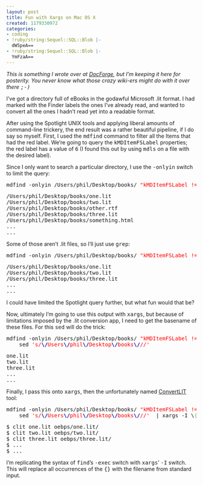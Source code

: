 ```yaml
---
layout: post
title: Fun with Xargs on Mac OS X
created: 1179330972
categories:
- coding
- !ruby/string:Sequel::SQL::Blob |-
  dW5peA==
- !ruby/string:Sequel::SQL::Blob |-
  YmFzaA==
---
```

<p><em>This is something I wrote over at <a href="http://docforge.com">DocForge</a>, but I&#8217;m keeping it here for posterity. You never know what those crazy wiki-ers might do with it over there <tt>;-)</tt></em></p>

<p>I&#8217;ve got a directory full of eBooks in the godawful Microsoft .lit format. I had marked with the Finder labels the ones I&#8217;ve already read, and wanted to convert all the ones I hadn&#8217;t read yet into a readable format.</p>

<p>After using the Spotlight UNIX tools and applying liberal amounts of command-line trickery, the end result was a rather beautiful pipeline, if I do say so myself.
<!--break-->
First, I used the <tt>mdfind</tt> command to filter all the Items that had the red label. We&#8217;re going to query the <tt>kMDItemFSLabel</tt> properties; the red label has a value of <tt>6</tt> (I found this out by using <tt>mdls</tt> on a file with the desired label).</p>

<p>Since I only want to search a particular directory, I use the <tt>-onlyin</tt> switch to limit the query:</p>

<pre class="bash">mdfind -onlyin /Users/phil/Desktop/books/ <span style="color: #ff0000;">&quot;kMDItemFSLabel&nbsp;!= 6&quot;</span></pre>

<pre>/Users/phil/Desktop/books/one.lit
/Users/phil/Desktop/books/two.lit
/Users/phil/Desktop/books/other.rtf
/Users/phil/Desktop/books/three.lit
/Users/phil/Desktop/books/something.html
...
...</pre>

<p>Some of those aren&#8217;t .lit files, so I&#8217;ll just use <tt>grep</tt>:</p>

<pre class="bash">mdfind -onlyin /Users/phil/Desktop/books/ <span style="color: #ff0000;">&quot;kMDItemFSLabel&nbsp;!= 6&quot;</span> | grep <span style="color: #ff0000;">&quot;.lit&quot;</span></pre>

<pre>/Users/phil/Desktop/books/one.lit
/Users/phil/Desktop/books/two.lit
/Users/phil/Desktop/books/three.lit
...
...</pre>

<p>I could have limited the Spotlight query further, but what fun would that be?</p>

<p>Now, ultimately I&#8217;m going to use this output with <tt>xargs</tt>, but because of limitations imposed by the .lit conversion app, I need to get the basename of these files. For this <tt>sed</tt> will do the trick:</p>

<pre class="bash">mdfind -onlyin /Users/phil/Desktop/books/ <span style="color: #ff0000;">&quot;kMDItemFSLabel&nbsp;!= 6&quot;</span> | grep <span style="color: #ff0000;">&quot;.lit&quot;</span> | \
    sed <span style="color: #ff0000;">'s/<span style="color: #000099; font-weight: bold;">\/</span>Users<span style="color: #000099; font-weight: bold;">\/</span>phil<span style="color: #000099; font-weight: bold;">\/</span>Desktop<span style="color: #000099; font-weight: bold;">\/</span>books<span style="color: #000099; font-weight: bold;">\/</span>//'</span></pre>

<pre>one.lit
two.lit
three.lit
...
...</pre>

<p>Finally, I pass this onto <tt>xargs</tt>, then the unfortunately named <a href="http://www.convertlit.com" class="external text" title="http://www.convertlit.com">ConvertLIT</a> tool:</p>

<pre class="bash">mdfind -onlyin /Users/phil/Desktop/books/ <span style="color: #ff0000;">&quot;kMDItemFSLabel&nbsp;!= 6&quot;</span> | grep <span style="color: #ff0000;">&quot;.lit&quot;</span> | \
    sed <span style="color: #ff0000;">'s/<span style="color: #000099; font-weight: bold;">\/</span>Users<span style="color: #000099; font-weight: bold;">\/</span>phil<span style="color: #000099; font-weight: bold;">\/</span>Desktop<span style="color: #000099; font-weight: bold;">\/</span>books<span style="color: #000099; font-weight: bold;">\/</span>//'</span>  | xargs -I \<span style="color: #66cc66;">&#123;</span>\<span style="color: #66cc66;">&#125;</span> clit \<span style="color: #66cc66;">&#123;</span>\<span style="color: #66cc66;">&#125;</span> oebps/\<span style="color: #66cc66;">&#123;</span>\<span style="color: #66cc66;">&#125;</span>/</pre>

<pre>$ clit one.lit oebps/one.lit/
$ clit two.lit oebps/two.lit/
$ clit three.lit oebps/three.lit/
$ ...
$ ...</pre>

<p>I&#8217;m replicating the syntax of <tt>find</tt>&#8217;s <tt>-exec</tt> switch with <tt>xargs</tt>&#8217; <tt>-I</tt> switch. This will replace all occurrences of the <tt>{}</tt> with the filename from standard input.</p>

